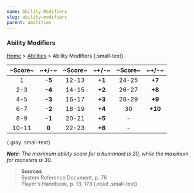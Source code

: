 ```yaml
---
name: Ability Modifiers
slug: ability-modifiers
parent: abilities
---
```

### Ability Modifiers
[Home](dm-operations-center) > [Abilities](abilities) > Ability Modifiers {.small-text}

| ~Score~ | ~+/-~  | ~Score~ | ~+/-~  | ~Score~ |  ~+/-~  |
| :-----: | :----: | :-----: | :----: | :-----: | :-----: |
|    1    | **-5** |  12-13  | **+1** |  24-25  | **+7**  |
|   2-3   | **-4** |  14-15  | **+2** |  26-27  | **+8**  |
|   4-5   | **-3** |  16-17  | **+3** |  28-29  | **+9**  |
|   6-7   | **-2** |  18-19  | **+4** |   30    | **+10** |
|   8-9   | **-1** |  20-21  | **+5** |    -    |         |
|  10-11  | **0**  |  22-23  | **+6** |    -    |         |
{.gray .small-text}

***Note**: The maximum ability score for a humanoid is 20, while the maximum for monsters is 30.*

> **Sources** <br/>
> System Reference Document, p. 76<br/>
> Player's Handbook, p. 13, 173
{.read .small-text}